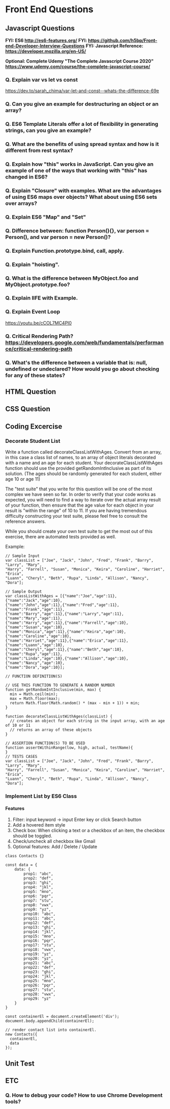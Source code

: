 # Front End Questions

## Javascript Questions 

**FYI: ES6 <http://es6-features.org/>**
**FYI: <https://github.com/h5bp/Front-end-Developer-Interview-Questions>**
**FYI: Javascript Reference: https://developer.mozilla.org/en-US/**

**Optional: Complete Udemy "The Complete Javascript Course 2020" <https://www.udemy.com/course/the-complete-javascript-course/>**

### Q. Explain var vs let vs const

<https://dev.to/sarah_chima/var-let-and-const--whats-the-difference-69e>

### Q. Can you give an example for destructuring an object or an array?

### Q. ES6 Template Literals offer a lot of flexibility in generating strings, can you give an example?

### Q. What are the benefits of using spread syntax and how is it different from rest syntax?

### Q. Explain how "this" works in JavaScript. Can you give an example of one of the ways that working with "this" has changed in ES6?

### Q. Explain "Closure" with examples. What are the advantages of using ES6 maps over objects? What about using ES6 sets over arrays? 

### Q. Explain ES6 "Map" and "Set"

### Q. Difference between: function Person(){}, var person = Person(), and var person = new Person()?

### Q. Explain Function.prototype.bind, call, apply.

### Q. Explain "hoisting".

### Q. What is the difference between MyObject.foo and MyObject.prototype.foo?

### Q. Explain IIFE with Example.

### Q. Explain Event Loop

<https://youtu.be/cCOL7MC4Pl0>

### Q. Critical Rendering Path? <https://developers.google.com/web/fundamentals/performance/critical-rendering-path>

### Q. What's the difference between a variable that is: null, undefined or undeclared? How would you go about checking for any of these states?

## HTML Question

## CSS Question

## Coding Excercise

### Decorate Student List

Write a function called decorateClassListWithAges. Convert from an array, in this case a class list of names, to an array of object literals decorated with a name and an age for each student. Your decorateClassListWithAges function should use the provided getRandomIntInclusive as part of its solution. (The ages should be randomly generated for each student, either age 10 or age 11)

The "test suite" that you write for this question will be one of the most complex we have seen so far. In order to verify that your code works as expected, you will need to find a way to iterate over the actual array result of your function, then ensure that the age value for each object in your result is "within the range" of 10 to 11. If you are having tremendous difficulty constructing your test suite, please feel free to consult the reference answers.

While you should create your own test suite to get the most out of this exercise, there are automated tests provided as well.

Example:

```
// Sample Input
var classList = ["Joe", "Jack", "John", "Fred", "Frank", "Barry", "Larry", "Mary",
"Harry", "Farrell", "Susan", "Monica", "Keira", "Caroline", "Harriet", "Erica",
"Luann", "Cheryl", "Beth", "Rupa", "Linda", "Allison", "Nancy", "Dora"];

// Sample Output
var classListWithAges = [{"name":"Joe","age":11},{"name":"Jack","age":10},
{"name":"John","age":11},{"name":"Fred","age":11},{"name":"Frank","age":11},
{"name":"Barry","age":11},{"name":"Larry","age":11},{"name":"Mary","age":11},
{"name":"Harry","age":11},{"name":"Farrell","age":10},{"name":"Susan","age":10},
{"name":"Monica","age":11},{"name":"Keira","age":10},{"name":"Caroline","age":10},
{"name":"Harriet","age":11},{"name":"Erica","age":11},{"name":"Luann","age":10},
{"name":"Cheryl","age":11},{"name":"Beth","age":10},{"name":"Rupa","age":11},
{"name":"Linda","age":10},{"name":"Allison","age":10},{"name":"Nancy","age":10},
{"name":"Dora","age":10}];

// FUNCTION DEFINITION(S)

// USE THIS FUNCTION TO GENERATE A RANDOM NUMBER
function getRandomIntInclusive(min, max) {
  min = Math.ceil(min);
  max = Math.floor(max);
  return Math.floor(Math.random() * (max - min + 1)) + min;
}

function decorateClassListWithAges(classList) {
  // creates an object for each string in the input array, with an age of 10 or 11
  // returns an array of these objects
}

// ASSERTION FUNCTION(S) TO BE USED
function assertWithinRange(low, high, actual, testName){
}
// TESTS CASES
var classList = ["Joe", "Jack", "John", "Fred", "Frank", "Barry", "Larry", "Mary",
"Harry", "Farrell", "Susan", "Monica", "Keira", "Caroline", "Harriet", "Erica",
"Luann", "Cheryl", "Beth", "Rupa", "Linda", "Allison", "Nancy", "Dora"];

``` 

### Implement List by ES6 Class

#### Features

1. Filter: input keyword -> input Enter key or click Search button
2. Add a hovered item style
3. Check box: When clicking a text or a checkbox of an item, the checkbox should be toggled.
4. Check/uncheck all checkbox like Gmail
5. Optional features: Add / Delete / Update

```
class Contacts {}

const data = {
    data: {
        prop1: "abc",
        prop2: "def",
        prop3: "ghi",
        prop4: "jkl",
        prop5: "mno",
        prop6: "pqr",
        prop7: "stu",
        prop8: "vwx",
        prop9: "yz",
        prop10: "abc",
        prop11: "abc",
        prop12: "def",
        prop13: "ghi",
        prop14: "jkl",
        prop15: "mno",
        prop16: "pqr",
        prop17: "stu",
        prop18: "vwx",
        prop19: "yz",
        prop20: "yz",
        prop21: "abc",
        prop22: "def",
        prop23: "ghi",
        prop24: "jkl",
        prop25: "mno",
        prop26: "pqr",
        prop27: "stu",
        prop28: "vwx",
        prop29: "yz"
    }
}

const containerEl = document.createElement('div');
document.body.appendChild(containerEl);

// render contact list into containerEl.
new Contacts({
  containerEl,
  data
});
```

## Unit Test 

## ETC

### Q. How to debug your code? How to use Chrome Development tools?